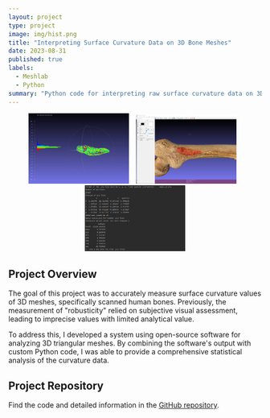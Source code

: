 ```yaml
---
layout: project
type: project
image: img/hist.png
title: "Interpreting Surface Curvature Data on 3D Bone Meshes"
date: 2023-08-31
published: true
labels:
  - Meshlab
  - Python
summary: "Python code for interpreting raw surface curvature data on 3D bone meshes."
---
```


<div align="center">
  <img src="../img/hist.png" alt="Histogram" width="200px" style="margin-right: 10px">
  <img src="../img/selection.png" alt="Selection" width="200px" style="margin-right: 10px">
  <img src="../img/robusticity_ss.jpg" alt="Robusticity" width="200px">
</div>

## Project Overview

The goal of this project was to accurately measure surface curvature values of 3D meshes, specifically scanned human bones. Previously, the measurement of "robusticity" relied on subjective visual assessment, leading to imprecise values with limited analytical value.

To address this, I developed a system using open-source software for analyzing 3D triangular meshes. By combining the software's output with custom Python code, I was able to provide a comprehensive statistical analysis of the curvature data.

## Project Repository

Find the code and detailed information in the [GitHub repository](https://github.com/daomcgill/meshlab-bone-robusticity).
